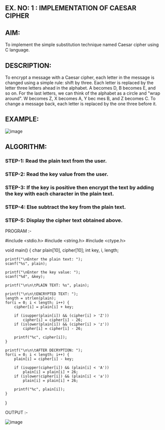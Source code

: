 ## EX. NO: 1 : IMPLEMENTATION OF CAESAR CIPHER
 

## AIM:

To implement the simple substitution technique named Caesar cipher using C language.

## DESCRIPTION:

To encrypt a message with a Caesar cipher, each letter in the message is changed using a simple rule: shift by three. Each letter is replaced by the letter three letters ahead in the alphabet. A becomes D, B becomes E, and so on. For the last letters, we can think of the
alphabet as a circle and "wrap around". W becomes Z, X becomes A, Y bec mes B, and Z
becomes C. To change a message back, each letter is replaced by the one three before it.

## EXAMPLE:



![image](https://github.com/Hemamanigandan/CNS/assets/149653568/eb9c6c43-8c80-4cdd-b9d4-91705a311c79)


## ALGORITHM:

### STEP-1: Read the plain text from the user.
### STEP-2: Read the key value from the user.
### STEP-3: If the key is positive then encrypt the text by adding the key with each character in the plain text.
### STEP-4: Else subtract the key from the plain text.
### STEP-5: Display the cipher text obtained above.


PROGRAM :-

#include <stdio.h>
#include <string.h>
#include <ctype.h>

void main() {
    char plain[10], cipher[10];
    int key, i, length;

    printf("\nEnter the plain text: ");
    scanf("%s", plain);

    printf("\nEnter the key value: ");
    scanf("%d", &key);

    printf("\n\n\tPLAIN TEXT: %s", plain);

    printf("\n\n\tENCRYPTED TEXT: ");
    length = strlen(plain);
    for(i = 0; i < length; i++) {
        cipher[i] = plain[i] + key;

        if (isupper(plain[i]) && (cipher[i] > 'Z'))
            cipher[i] = cipher[i] - 26;
        if (islower(plain[i]) && (cipher[i] > 'z'))
            cipher[i] = cipher[i] - 26;

        printf("%c", cipher[i]);
    }

    printf("\n\n\tAFTER DECRYPTION: ");
    for(i = 0; i < length; i++) {
        plain[i] = cipher[i] - key;

        if (isupper(cipher[i]) && (plain[i] < 'A'))
            plain[i] = plain[i] + 26;
        if (islower(cipher[i]) && (plain[i] < 'a'))
            plain[i] = plain[i] + 26;

        printf("%c", plain[i]);
    }
}



OUTPUT :-

![image](https://github.com/user-attachments/assets/b56b161d-c3ee-42cb-a7c1-486effb161f5)

